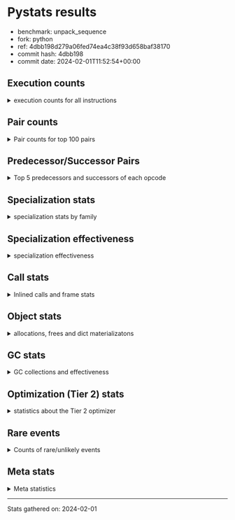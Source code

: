 
# Pystats results

- benchmark: unpack_sequence
- fork: python
- ref: 4dbb198d279a06fed74ea4c38f93d658baf38170
- commit hash: 4dbb198
- commit date: 2024-02-01T11:52:54+00:00

## Execution counts

<details>
<summary> execution counts for all instructions </summary>

|Name | Count | Self | Cumulative | Miss ratio | 
|---|---:|---:|---:|---:|
| STORE_FAST_STORE_FAST | 1,279,628,400 | 71.4% | 71.4% |  |
| LOAD_FAST | 255,271,600 | 14.2% | 85.7% |  |
| UNPACK_SEQUENCE_LIST | 130,680,000 | 7.3% | 93.0% | 0.9% |
| UNPACK_SEQUENCE_TUPLE | 125,291,400 | 7.0% | 100.0% | 1.3% |
| ENTER_EXECUTOR | 655,040 | 0.0% | 100.0% |  |
| UNPACK_SEQUENCE | 16,000 | 0.0% | 100.0% |  |
| STORE_FAST | 1,120 | 0.0% | 100.0% |  |
| EXTENDED_ARG | 980 | 0.0% | 100.0% |  |
| CALL | 860 | 0.0% | 100.0% |  |
| FOR_ITER_RANGE | 620 | 0.0% | 100.0% |  |
| LOAD_GLOBAL_MODULE | 580 | 0.0% | 100.0% |  |
| PUSH_NULL | 560 | 0.0% | 100.0% |  |
| RETURN_VALUE | 480 | 0.0% | 100.0% |  |
| LOAD_GLOBAL | 480 | 0.0% | 100.0% |  |
| LOAD_GLOBAL_BUILTIN | 380 | 0.0% | 100.0% |  |
| RESUME_CHECK | 380 | 0.0% | 100.0% |  |
| JUMP_BACKWARD | 340 | 0.0% | 100.0% |  |
| LOAD_ATTR_MODULE | 340 | 0.0% | 100.0% |  |
| CALL_BUILTIN_CLASS | 320 | 0.0% | 100.0% |  |
| LOAD_DEREF | 240 | 0.0% | 100.0% |  |
| LOAD_FAST_LOAD_FAST | 240 | 0.0% | 100.0% |  |
| CALL_PY_EXACT_ARGS | 240 | 0.0% | 100.0% |  |
| GET_ITER | 160 | 0.0% | 100.0% |  |
| CALL_FUNCTION_EX | 160 | 0.0% | 100.0% |  |
| LOAD_CONST | 160 | 0.0% | 100.0% |  |
| BINARY_OP_SUBTRACT_FLOAT | 140 | 0.0% | 100.0% |  |
| LOAD_ATTR | 120 | 0.0% | 100.0% |  |
| RESUME | 100 | 0.0% | 100.0% |  |
| NOP | 80 | 0.0% | 100.0% |  |
| POP_TOP | 80 | 0.0% | 100.0% |  |
| BINARY_OP | 80 | 0.0% | 100.0% |  |
| BUILD_LIST | 80 | 0.0% | 100.0% |  |
| CALL_INTRINSIC_1 | 80 | 0.0% | 100.0% |  |
| COPY_FREE_VARS | 80 | 0.0% | 100.0% |  |
| LIST_EXTEND | 80 | 0.0% | 100.0% |  |
| BINARY_OP_ADD_FLOAT | 60 | 0.0% | 100.0% |  |
| CALL_TUPLE_1 | 60 | 0.0% | 100.0% |  |
| FOR_ITER | 40 | 0.0% | 100.0% |  |


</details>

## Pair counts

<details>
<summary> Pair counts for top 100 pairs </summary>

|Pair | Count | Self | Cumulative | 
|---|---:|---:|---:|
| STORE_FAST_STORE_FAST STORE_FAST_STORE_FAST | 1,023,702,720 | 57.1% | 57.1% |
| STORE_FAST_STORE_FAST LOAD_FAST | 255,270,320 | 14.2% | 71.4% |
| UNPACK_SEQUENCE_LIST STORE_FAST_STORE_FAST | 130,657,140 | 7.3% | 78.7% |
| LOAD_FAST UNPACK_SEQUENCE_LIST | 130,319,460 | 7.3% | 86.0% |
| UNPACK_SEQUENCE_TUPLE STORE_FAST_STORE_FAST | 125,260,540 | 7.0% | 92.9% |
| LOAD_FAST UNPACK_SEQUENCE_TUPLE | 124,935,340 | 7.0% | 99.9% |
| STORE_FAST_STORE_FAST ENTER_EXECUTOR | 655,020 | 0.0% | 100.0% |
| ENTER_EXECUTOR UNPACK_SEQUENCE_LIST | 329,680 | 0.0% | 100.0% |
| ENTER_EXECUTOR UNPACK_SEQUENCE_TUPLE | 325,200 | 0.0% | 100.0% |
| UNPACK_SEQUENCE_TUPLE UNPACK_SEQUENCE_LIST | 30,860 | 0.0% | 100.0% |
| UNPACK_SEQUENCE_LIST UNPACK_SEQUENCE_TUPLE | 22,860 | 0.0% | 100.0% |
| LOAD_FAST UNPACK_SEQUENCE | 16,000 | 0.0% | 100.0% |
| UNPACK_SEQUENCE STORE_FAST_STORE_FAST | 8,000 | 0.0% | 100.0% |
| UNPACK_SEQUENCE UNPACK_SEQUENCE_TUPLE | 8,000 | 0.0% | 100.0% |
| STORE_FAST LOAD_FAST | 640 | 0.0% | 100.0% |
| EXTENDED_ARG FOR_ITER_RANGE | 600 | 0.0% | 100.0% |
| FOR_ITER_RANGE STORE_FAST | 460 | 0.0% | 100.0% |
| PUSH_NULL CALL | 400 | 0.0% | 100.0% |
| EXTENDED_ARG JUMP_BACKWARD | 340 | 0.0% | 100.0% |
| STORE_FAST_STORE_FAST EXTENDED_ARG | 340 | 0.0% | 100.0% |
| LOAD_ATTR_MODULE PUSH_NULL | 340 | 0.0% | 100.0% |
| JUMP_BACKWARD EXTENDED_ARG | 320 | 0.0% | 100.0% |
| LOAD_GLOBAL_MODULE LOAD_ATTR_MODULE | 280 | 0.0% | 100.0% |
| RETURN_VALUE RETURN_VALUE | 240 | 0.0% | 100.0% |
| STORE_FAST LOAD_GLOBAL_MODULE | 240 | 0.0% | 100.0% |
| CALL_PY_EXACT_ARGS RESUME_CHECK | 240 | 0.0% | 100.0% |
| CALL STORE_FAST | 220 | 0.0% | 100.0% |
| CALL_BUILTIN_CLASS STORE_FAST | 200 | 0.0% | 100.0% |
| RESUME_CHECK LOAD_GLOBAL_BUILTIN | 200 | 0.0% | 100.0% |
| GET_ITER EXTENDED_ARG | 160 | 0.0% | 100.0% |
| PUSH_NULL LOAD_FAST | 160 | 0.0% | 100.0% |
| RETURN_VALUE STORE_FAST | 160 | 0.0% | 100.0% |
| CALL LOAD_FAST | 160 | 0.0% | 100.0% |
| ENTER_EXECUTOR EXTENDED_ARG | 160 | 0.0% | 100.0% |
| LOAD_DEREF PUSH_NULL | 160 | 0.0% | 100.0% |
| LOAD_FAST GET_ITER | 160 | 0.0% | 100.0% |
| STORE_FAST LOAD_GLOBAL | 160 | 0.0% | 100.0% |
| CALL CALL | 140 | 0.0% | 100.0% |
| LOAD_GLOBAL LOAD_GLOBAL_MODULE | 140 | 0.0% | 100.0% |
| BINARY_OP_SUBTRACT_FLOAT RETURN_VALUE | 140 | 0.0% | 100.0% |
| LOAD_GLOBAL_BUILTIN LOAD_FAST | 140 | 0.0% | 100.0% |
| LOAD_FAST CALL | 120 | 0.0% | 100.0% |
| LOAD_FAST BINARY_OP_SUBTRACT_FLOAT | 120 | 0.0% | 100.0% |
| LOAD_FAST CALL_BUILTIN_CLASS | 120 | 0.0% | 100.0% |
| FOR_ITER_RANGE LOAD_GLOBAL_MODULE | 120 | 0.0% | 100.0% |
| LOAD_GLOBAL_BUILTIN LOAD_CONST | 120 | 0.0% | 100.0% |
| LOAD_GLOBAL_MODULE LOAD_FAST | 120 | 0.0% | 100.0% |
| LOAD_GLOBAL_MODULE LOAD_FAST_LOAD_FAST | 120 | 0.0% | 100.0% |
| LOAD_GLOBAL LOAD_GLOBAL_BUILTIN | 100 | 0.0% | 100.0% |
| NOP LOAD_DEREF | 80 | 0.0% | 100.0% |
| POP_TOP NOP | 80 | 0.0% | 100.0% |
| BUILD_LIST LOAD_DEREF | 80 | 0.0% | 100.0% |
| CALL POP_TOP | 80 | 0.0% | 100.0% |
| CALL CALL_BUILTIN_CLASS | 80 | 0.0% | 100.0% |
| CALL CALL_PY_EXACT_ARGS | 80 | 0.0% | 100.0% |
| CALL_FUNCTION_EX COPY_FREE_VARS | 80 | 0.0% | 100.0% |
| CALL_INTRINSIC_1 CALL_FUNCTION_EX | 80 | 0.0% | 100.0% |
| LIST_EXTEND CALL_INTRINSIC_1 | 80 | 0.0% | 100.0% |
| LOAD_CONST CALL | 80 | 0.0% | 100.0% |
| LOAD_CONST CALL_BUILTIN_CLASS | 80 | 0.0% | 100.0% |
| LOAD_DEREF LIST_EXTEND | 80 | 0.0% | 100.0% |
| LOAD_FAST BUILD_LIST | 80 | 0.0% | 100.0% |
| LOAD_FAST CALL_FUNCTION_EX | 80 | 0.0% | 100.0% |
| LOAD_FAST CALL_PY_EXACT_ARGS | 80 | 0.0% | 100.0% |
| LOAD_FAST_LOAD_FAST CALL | 80 | 0.0% | 100.0% |
| LOAD_FAST_LOAD_FAST CALL_PY_EXACT_ARGS | 80 | 0.0% | 100.0% |
| STORE_FAST LOAD_FAST_LOAD_FAST | 80 | 0.0% | 100.0% |
| RESUME LOAD_GLOBAL | 80 | 0.0% | 100.0% |
| LOAD_GLOBAL_BUILTIN LOAD_GLOBAL_BUILTIN | 80 | 0.0% | 100.0% |
| RESUME_CHECK LOAD_GLOBAL | 80 | 0.0% | 100.0% |
| CALL RESUME | 60 | 0.0% | 100.0% |
| CALL_FUNCTION_EX RESUME_CHECK | 60 | 0.0% | 100.0% |
| COPY_FREE_VARS RESUME_CHECK | 60 | 0.0% | 100.0% |
| LOAD_ATTR PUSH_NULL | 60 | 0.0% | 100.0% |
| LOAD_ATTR LOAD_ATTR_MODULE | 60 | 0.0% | 100.0% |
| LOAD_GLOBAL LOAD_ATTR | 60 | 0.0% | 100.0% |
| LOAD_GLOBAL LOAD_FAST | 60 | 0.0% | 100.0% |
| BINARY_OP_ADD_FLOAT RETURN_VALUE | 60 | 0.0% | 100.0% |
| CALL_TUPLE_1 STORE_FAST | 60 | 0.0% | 100.0% |
| LOAD_GLOBAL_MODULE LOAD_ATTR | 60 | 0.0% | 100.0% |
| RESUME_CHECK LOAD_DEREF | 60 | 0.0% | 100.0% |
| RETURN_VALUE LOAD_GLOBAL | 40 | 0.0% | 100.0% |
| RETURN_VALUE LOAD_GLOBAL_MODULE | 40 | 0.0% | 100.0% |
| BINARY_OP RETURN_VALUE | 40 | 0.0% | 100.0% |
| EXTENDED_ARG FOR_ITER | 40 | 0.0% | 100.0% |
| LOAD_FAST BINARY_OP | 40 | 0.0% | 100.0% |
| LOAD_FAST_LOAD_FAST BINARY_OP | 40 | 0.0% | 100.0% |
| LOAD_FAST_LOAD_FAST BINARY_OP_ADD_FLOAT | 40 | 0.0% | 100.0% |
| LOAD_GLOBAL LOAD_CONST | 40 | 0.0% | 100.0% |
| LOAD_GLOBAL LOAD_FAST_LOAD_FAST | 40 | 0.0% | 100.0% |
| LOAD_GLOBAL LOAD_GLOBAL | 40 | 0.0% | 100.0% |
| CALL_BUILTIN_CLASS CALL | 40 | 0.0% | 100.0% |
| CALL_BUILTIN_CLASS CALL_BUILTIN_CLASS | 40 | 0.0% | 100.0% |
| CALL_BUILTIN_CLASS CALL_TUPLE_1 | 40 | 0.0% | 100.0% |
| FOR_ITER_RANGE LOAD_GLOBAL | 40 | 0.0% | 100.0% |
| LOAD_GLOBAL_BUILTIN LOAD_GLOBAL | 40 | 0.0% | 100.0% |
| RESUME_CHECK LOAD_GLOBAL_MODULE | 40 | 0.0% | 100.0% |
| BINARY_OP BINARY_OP_ADD_FLOAT | 20 | 0.0% | 100.0% |
| BINARY_OP BINARY_OP_SUBTRACT_FLOAT | 20 | 0.0% | 100.0% |
| CALL CALL_TUPLE_1 | 20 | 0.0% | 100.0% |


</details>

## Predecessor/Successor Pairs

<details>
<summary> Top 5 predecessors and successors of each opcode </summary>

### GET_ITER

<details>
<summary> Successors and predecessors for GET_ITER </summary>

|Predecessors | Count | Percentage | 
|---|---:|---:|
| LOAD_FAST | 160 | 100.0% |

|Successors | Count | Percentage | 
|---|---:|---:|
| EXTENDED_ARG | 160 | 100.0% |


</details>

### NOP

<details>
<summary> Successors and predecessors for NOP </summary>

|Predecessors | Count | Percentage | 
|---|---:|---:|
| POP_TOP | 80 | 100.0% |

|Successors | Count | Percentage | 
|---|---:|---:|
| LOAD_DEREF | 80 | 100.0% |


</details>

### POP_TOP

<details>
<summary> Successors and predecessors for POP_TOP </summary>

|Predecessors | Count | Percentage | 
|---|---:|---:|
| CALL | 80 | 100.0% |

|Successors | Count | Percentage | 
|---|---:|---:|
| NOP | 80 | 100.0% |


</details>

### PUSH_NULL

<details>
<summary> Successors and predecessors for PUSH_NULL </summary>

|Predecessors | Count | Percentage | 
|---|---:|---:|
| LOAD_ATTR_MODULE | 340 | 60.7% |
| LOAD_DEREF | 160 | 28.6% |
| LOAD_ATTR | 60 | 10.7% |

|Successors | Count | Percentage | 
|---|---:|---:|
| CALL | 400 | 71.4% |
| LOAD_FAST | 160 | 28.6% |


</details>

### RETURN_VALUE

<details>
<summary> Successors and predecessors for RETURN_VALUE </summary>

|Predecessors | Count | Percentage | 
|---|---:|---:|
| RETURN_VALUE | 240 | 50.0% |
| BINARY_OP_SUBTRACT_FLOAT | 140 | 29.2% |
| BINARY_OP_ADD_FLOAT | 60 | 12.5% |
| BINARY_OP | 40 | 8.3% |

|Successors | Count | Percentage | 
|---|---:|---:|
| RETURN_VALUE | 240 | 50.0% |
| STORE_FAST | 160 | 33.3% |
| LOAD_GLOBAL | 40 | 8.3% |
| LOAD_GLOBAL_MODULE | 40 | 8.3% |


</details>

### BINARY_OP

<details>
<summary> Successors and predecessors for BINARY_OP </summary>

|Predecessors | Count | Percentage | 
|---|---:|---:|
| LOAD_FAST | 40 | 50.0% |
| LOAD_FAST_LOAD_FAST | 40 | 50.0% |

|Successors | Count | Percentage | 
|---|---:|---:|
| RETURN_VALUE | 40 | 50.0% |
| BINARY_OP_ADD_FLOAT | 20 | 25.0% |
| BINARY_OP_SUBTRACT_FLOAT | 20 | 25.0% |


</details>

### BUILD_LIST

<details>
<summary> Successors and predecessors for BUILD_LIST </summary>

|Predecessors | Count | Percentage | 
|---|---:|---:|
| LOAD_FAST | 80 | 100.0% |

|Successors | Count | Percentage | 
|---|---:|---:|
| LOAD_DEREF | 80 | 100.0% |


</details>

### CALL

<details>
<summary> Successors and predecessors for CALL </summary>

|Predecessors | Count | Percentage | 
|---|---:|---:|
| PUSH_NULL | 400 | 46.5% |
| CALL | 140 | 16.3% |
| LOAD_FAST | 120 | 14.0% |
| LOAD_CONST | 80 | 9.3% |
| LOAD_FAST_LOAD_FAST | 80 | 9.3% |

|Successors | Count | Percentage | 
|---|---:|---:|
| STORE_FAST | 220 | 25.6% |
| LOAD_FAST | 160 | 18.6% |
| CALL | 140 | 16.3% |
| POP_TOP | 80 | 9.3% |
| CALL_BUILTIN_CLASS | 80 | 9.3% |


</details>

### CALL_FUNCTION_EX

<details>
<summary> Successors and predecessors for CALL_FUNCTION_EX </summary>

|Predecessors | Count | Percentage | 
|---|---:|---:|
| CALL_INTRINSIC_1 | 80 | 50.0% |
| LOAD_FAST | 80 | 50.0% |

|Successors | Count | Percentage | 
|---|---:|---:|
| COPY_FREE_VARS | 80 | 50.0% |
| RESUME_CHECK | 60 | 37.5% |
| RESUME | 20 | 12.5% |


</details>

### CALL_INTRINSIC_1

<details>
<summary> Successors and predecessors for CALL_INTRINSIC_1 </summary>

|Predecessors | Count | Percentage | 
|---|---:|---:|
| LIST_EXTEND | 80 | 100.0% |

|Successors | Count | Percentage | 
|---|---:|---:|
| CALL_FUNCTION_EX | 80 | 100.0% |


</details>

### COPY_FREE_VARS

<details>
<summary> Successors and predecessors for COPY_FREE_VARS </summary>

|Predecessors | Count | Percentage | 
|---|---:|---:|
| CALL_FUNCTION_EX | 80 | 100.0% |

|Successors | Count | Percentage | 
|---|---:|---:|
| RESUME_CHECK | 60 | 75.0% |
| RESUME | 20 | 25.0% |


</details>

### ENTER_EXECUTOR

<details>
<summary> Successors and predecessors for ENTER_EXECUTOR </summary>

|Predecessors | Count | Percentage | 
|---|---:|---:|
| STORE_FAST_STORE_FAST | 655,020 | 100.0% |
| JUMP_BACKWARD | 20 | 0.0% |

|Successors | Count | Percentage | 
|---|---:|---:|
| UNPACK_SEQUENCE_LIST | 329,680 | 50.3% |
| UNPACK_SEQUENCE_TUPLE | 325,200 | 49.6% |
| EXTENDED_ARG | 160 | 0.0% |


</details>

### EXTENDED_ARG

<details>
<summary> Successors and predecessors for EXTENDED_ARG </summary>

|Predecessors | Count | Percentage | 
|---|---:|---:|
| STORE_FAST_STORE_FAST | 340 | 34.7% |
| JUMP_BACKWARD | 320 | 32.7% |
| GET_ITER | 160 | 16.3% |
| ENTER_EXECUTOR | 160 | 16.3% |

|Successors | Count | Percentage | 
|---|---:|---:|
| FOR_ITER_RANGE | 600 | 61.2% |
| JUMP_BACKWARD | 340 | 34.7% |
| FOR_ITER | 40 | 4.1% |


</details>

### FOR_ITER

<details>
<summary> Successors and predecessors for FOR_ITER </summary>

|Predecessors | Count | Percentage | 
|---|---:|---:|
| EXTENDED_ARG | 40 | 100.0% |

|Successors | Count | Percentage | 
|---|---:|---:|
| STORE_FAST | 20 | 50.0% |
| FOR_ITER_RANGE | 20 | 50.0% |


</details>

### JUMP_BACKWARD

<details>
<summary> Successors and predecessors for JUMP_BACKWARD </summary>

|Predecessors | Count | Percentage | 
|---|---:|---:|
| EXTENDED_ARG | 340 | 100.0% |

|Successors | Count | Percentage | 
|---|---:|---:|
| EXTENDED_ARG | 320 | 94.1% |
| ENTER_EXECUTOR | 20 | 5.9% |


</details>

### LIST_EXTEND

<details>
<summary> Successors and predecessors for LIST_EXTEND </summary>

|Predecessors | Count | Percentage | 
|---|---:|---:|
| LOAD_DEREF | 80 | 100.0% |

|Successors | Count | Percentage | 
|---|---:|---:|
| CALL_INTRINSIC_1 | 80 | 100.0% |


</details>

### LOAD_ATTR

<details>
<summary> Successors and predecessors for LOAD_ATTR </summary>

|Predecessors | Count | Percentage | 
|---|---:|---:|
| LOAD_GLOBAL | 60 | 50.0% |
| LOAD_GLOBAL_MODULE | 60 | 50.0% |

|Successors | Count | Percentage | 
|---|---:|---:|
| PUSH_NULL | 60 | 50.0% |
| LOAD_ATTR_MODULE | 60 | 50.0% |


</details>

### LOAD_CONST

<details>
<summary> Successors and predecessors for LOAD_CONST </summary>

|Predecessors | Count | Percentage | 
|---|---:|---:|
| LOAD_GLOBAL_BUILTIN | 120 | 75.0% |
| LOAD_GLOBAL | 40 | 25.0% |

|Successors | Count | Percentage | 
|---|---:|---:|
| CALL | 80 | 50.0% |
| CALL_BUILTIN_CLASS | 80 | 50.0% |


</details>

### LOAD_DEREF

<details>
<summary> Successors and predecessors for LOAD_DEREF </summary>

|Predecessors | Count | Percentage | 
|---|---:|---:|
| NOP | 80 | 33.3% |
| BUILD_LIST | 80 | 33.3% |
| RESUME_CHECK | 60 | 25.0% |
| RESUME | 20 | 8.3% |

|Successors | Count | Percentage | 
|---|---:|---:|
| PUSH_NULL | 160 | 66.7% |
| LIST_EXTEND | 80 | 33.3% |


</details>

### LOAD_FAST

<details>
<summary> Successors and predecessors for LOAD_FAST </summary>

|Predecessors | Count | Percentage | 
|---|---:|---:|
| STORE_FAST_STORE_FAST | 255,270,320 | 100.0% |
| STORE_FAST | 640 | 0.0% |
| PUSH_NULL | 160 | 0.0% |
| CALL | 160 | 0.0% |
| LOAD_GLOBAL_BUILTIN | 140 | 0.0% |

|Successors | Count | Percentage | 
|---|---:|---:|
| UNPACK_SEQUENCE_LIST | 130,319,460 | 51.1% |
| UNPACK_SEQUENCE_TUPLE | 124,935,340 | 48.9% |
| UNPACK_SEQUENCE | 16,000 | 0.0% |
| GET_ITER | 160 | 0.0% |
| CALL | 120 | 0.0% |


</details>

### LOAD_FAST_LOAD_FAST

<details>
<summary> Successors and predecessors for LOAD_FAST_LOAD_FAST </summary>

|Predecessors | Count | Percentage | 
|---|---:|---:|
| LOAD_GLOBAL_MODULE | 120 | 50.0% |
| STORE_FAST | 80 | 33.3% |
| LOAD_GLOBAL | 40 | 16.7% |

|Successors | Count | Percentage | 
|---|---:|---:|
| CALL | 80 | 33.3% |
| CALL_PY_EXACT_ARGS | 80 | 33.3% |
| BINARY_OP | 40 | 16.7% |
| BINARY_OP_ADD_FLOAT | 40 | 16.7% |


</details>

### LOAD_GLOBAL

<details>
<summary> Successors and predecessors for LOAD_GLOBAL </summary>

|Predecessors | Count | Percentage | 
|---|---:|---:|
| STORE_FAST | 160 | 33.3% |
| RESUME | 80 | 16.7% |
| RESUME_CHECK | 80 | 16.7% |
| RETURN_VALUE | 40 | 8.3% |
| LOAD_GLOBAL | 40 | 8.3% |

|Successors | Count | Percentage | 
|---|---:|---:|
| LOAD_GLOBAL_MODULE | 140 | 29.2% |
| LOAD_GLOBAL_BUILTIN | 100 | 20.8% |
| LOAD_ATTR | 60 | 12.5% |
| LOAD_FAST | 60 | 12.5% |
| LOAD_CONST | 40 | 8.3% |


</details>

### STORE_FAST

<details>
<summary> Successors and predecessors for STORE_FAST </summary>

|Predecessors | Count | Percentage | 
|---|---:|---:|
| FOR_ITER_RANGE | 460 | 41.1% |
| CALL | 220 | 19.6% |
| CALL_BUILTIN_CLASS | 200 | 17.9% |
| RETURN_VALUE | 160 | 14.3% |
| CALL_TUPLE_1 | 60 | 5.4% |

|Successors | Count | Percentage | 
|---|---:|---:|
| LOAD_FAST | 640 | 57.1% |
| LOAD_GLOBAL_MODULE | 240 | 21.4% |
| LOAD_GLOBAL | 160 | 14.3% |
| LOAD_FAST_LOAD_FAST | 80 | 7.1% |


</details>

### STORE_FAST_STORE_FAST

<details>
<summary> Successors and predecessors for STORE_FAST_STORE_FAST </summary>

|Predecessors | Count | Percentage | 
|---|---:|---:|
| STORE_FAST_STORE_FAST | 1,023,702,720 | 80.0% |
| UNPACK_SEQUENCE_LIST | 130,657,140 | 10.2% |
| UNPACK_SEQUENCE_TUPLE | 125,260,540 | 9.8% |
| UNPACK_SEQUENCE | 8,000 | 0.0% |

|Successors | Count | Percentage | 
|---|---:|---:|
| STORE_FAST_STORE_FAST | 1,023,702,720 | 80.0% |
| LOAD_FAST | 255,270,320 | 19.9% |
| ENTER_EXECUTOR | 655,020 | 0.1% |
| EXTENDED_ARG | 340 | 0.0% |


</details>

### UNPACK_SEQUENCE

<details>
<summary> Successors and predecessors for UNPACK_SEQUENCE </summary>

|Predecessors | Count | Percentage | 
|---|---:|---:|
| LOAD_FAST | 16,000 | 100.0% |

|Successors | Count | Percentage | 
|---|---:|---:|
| STORE_FAST_STORE_FAST | 8,000 | 50.0% |
| UNPACK_SEQUENCE_TUPLE | 8,000 | 50.0% |


</details>

### RESUME

<details>
<summary> Successors and predecessors for RESUME </summary>

|Predecessors | Count | Percentage | 
|---|---:|---:|
| CALL | 60 | 60.0% |
| CALL_FUNCTION_EX | 20 | 20.0% |
| COPY_FREE_VARS | 20 | 20.0% |

|Successors | Count | Percentage | 
|---|---:|---:|
| LOAD_GLOBAL | 80 | 80.0% |
| LOAD_DEREF | 20 | 20.0% |


</details>

### BINARY_OP_ADD_FLOAT

<details>
<summary> Successors and predecessors for BINARY_OP_ADD_FLOAT </summary>

|Predecessors | Count | Percentage | 
|---|---:|---:|
| LOAD_FAST_LOAD_FAST | 40 | 66.7% |
| BINARY_OP | 20 | 33.3% |

|Successors | Count | Percentage | 
|---|---:|---:|
| RETURN_VALUE | 60 | 100.0% |


</details>

### BINARY_OP_SUBTRACT_FLOAT

<details>
<summary> Successors and predecessors for BINARY_OP_SUBTRACT_FLOAT </summary>

|Predecessors | Count | Percentage | 
|---|---:|---:|
| LOAD_FAST | 120 | 85.7% |
| BINARY_OP | 20 | 14.3% |

|Successors | Count | Percentage | 
|---|---:|---:|
| RETURN_VALUE | 140 | 100.0% |


</details>

### CALL_BUILTIN_CLASS

<details>
<summary> Successors and predecessors for CALL_BUILTIN_CLASS </summary>

|Predecessors | Count | Percentage | 
|---|---:|---:|
| LOAD_FAST | 120 | 37.5% |
| CALL | 80 | 25.0% |
| LOAD_CONST | 80 | 25.0% |
| CALL_BUILTIN_CLASS | 40 | 12.5% |

|Successors | Count | Percentage | 
|---|---:|---:|
| STORE_FAST | 200 | 62.5% |
| CALL | 40 | 12.5% |
| CALL_BUILTIN_CLASS | 40 | 12.5% |
| CALL_TUPLE_1 | 40 | 12.5% |


</details>

### CALL_PY_EXACT_ARGS

<details>
<summary> Successors and predecessors for CALL_PY_EXACT_ARGS </summary>

|Predecessors | Count | Percentage | 
|---|---:|---:|
| CALL | 80 | 33.3% |
| LOAD_FAST | 80 | 33.3% |
| LOAD_FAST_LOAD_FAST | 80 | 33.3% |

|Successors | Count | Percentage | 
|---|---:|---:|
| RESUME_CHECK | 240 | 100.0% |


</details>

### CALL_TUPLE_1

<details>
<summary> Successors and predecessors for CALL_TUPLE_1 </summary>

|Predecessors | Count | Percentage | 
|---|---:|---:|
| CALL_BUILTIN_CLASS | 40 | 66.7% |
| CALL | 20 | 33.3% |

|Successors | Count | Percentage | 
|---|---:|---:|
| STORE_FAST | 60 | 100.0% |


</details>

### FOR_ITER_RANGE

<details>
<summary> Successors and predecessors for FOR_ITER_RANGE </summary>

|Predecessors | Count | Percentage | 
|---|---:|---:|
| EXTENDED_ARG | 600 | 96.8% |
| FOR_ITER | 20 | 3.2% |

|Successors | Count | Percentage | 
|---|---:|---:|
| STORE_FAST | 460 | 74.2% |
| LOAD_GLOBAL_MODULE | 120 | 19.4% |
| LOAD_GLOBAL | 40 | 6.5% |


</details>

### LOAD_ATTR_MODULE

<details>
<summary> Successors and predecessors for LOAD_ATTR_MODULE </summary>

|Predecessors | Count | Percentage | 
|---|---:|---:|
| LOAD_GLOBAL_MODULE | 280 | 82.4% |
| LOAD_ATTR | 60 | 17.6% |

|Successors | Count | Percentage | 
|---|---:|---:|
| PUSH_NULL | 340 | 100.0% |


</details>

### LOAD_GLOBAL_BUILTIN

<details>
<summary> Successors and predecessors for LOAD_GLOBAL_BUILTIN </summary>

|Predecessors | Count | Percentage | 
|---|---:|---:|
| RESUME_CHECK | 200 | 52.6% |
| LOAD_GLOBAL | 100 | 26.3% |
| LOAD_GLOBAL_BUILTIN | 80 | 21.1% |

|Successors | Count | Percentage | 
|---|---:|---:|
| LOAD_FAST | 140 | 36.8% |
| LOAD_CONST | 120 | 31.6% |
| LOAD_GLOBAL_BUILTIN | 80 | 21.1% |
| LOAD_GLOBAL | 40 | 10.5% |


</details>

### LOAD_GLOBAL_MODULE

<details>
<summary> Successors and predecessors for LOAD_GLOBAL_MODULE </summary>

|Predecessors | Count | Percentage | 
|---|---:|---:|
| STORE_FAST | 240 | 41.4% |
| LOAD_GLOBAL | 140 | 24.1% |
| FOR_ITER_RANGE | 120 | 20.7% |
| RETURN_VALUE | 40 | 6.9% |
| RESUME_CHECK | 40 | 6.9% |

|Successors | Count | Percentage | 
|---|---:|---:|
| LOAD_ATTR_MODULE | 280 | 48.3% |
| LOAD_FAST | 120 | 20.7% |
| LOAD_FAST_LOAD_FAST | 120 | 20.7% |
| LOAD_ATTR | 60 | 10.3% |


</details>

### RESUME_CHECK

<details>
<summary> Successors and predecessors for RESUME_CHECK </summary>

|Predecessors | Count | Percentage | 
|---|---:|---:|
| CALL_PY_EXACT_ARGS | 240 | 63.2% |
| CALL_FUNCTION_EX | 60 | 15.8% |
| COPY_FREE_VARS | 60 | 15.8% |
| CALL | 20 | 5.3% |

|Successors | Count | Percentage | 
|---|---:|---:|
| LOAD_GLOBAL_BUILTIN | 200 | 52.6% |
| LOAD_GLOBAL | 80 | 21.1% |
| LOAD_DEREF | 60 | 15.8% |
| LOAD_GLOBAL_MODULE | 40 | 10.5% |


</details>

### UNPACK_SEQUENCE_LIST

<details>
<summary> Successors and predecessors for UNPACK_SEQUENCE_LIST </summary>

|Predecessors | Count | Percentage | 
|---|---:|---:|
| LOAD_FAST | 130,319,460 | 99.7% |
| ENTER_EXECUTOR | 329,680 | 0.3% |
| UNPACK_SEQUENCE_TUPLE | 30,860 | 0.0% |

|Successors | Count | Percentage | 
|---|---:|---:|
| STORE_FAST_STORE_FAST | 130,657,140 | 100.0% |
| UNPACK_SEQUENCE_TUPLE | 22,860 | 0.0% |


</details>

### UNPACK_SEQUENCE_TUPLE

<details>
<summary> Successors and predecessors for UNPACK_SEQUENCE_TUPLE </summary>

|Predecessors | Count | Percentage | 
|---|---:|---:|
| LOAD_FAST | 124,935,340 | 99.7% |
| ENTER_EXECUTOR | 325,200 | 0.3% |
| UNPACK_SEQUENCE_LIST | 22,860 | 0.0% |
| UNPACK_SEQUENCE | 8,000 | 0.0% |

|Successors | Count | Percentage | 
|---|---:|---:|
| STORE_FAST_STORE_FAST | 125,260,540 | 100.0% |
| UNPACK_SEQUENCE_LIST | 30,860 | 0.0% |


</details>


</details>

## Specialization stats

<details>
<summary> specialization stats by family </summary>

### BINARY_OP

<details>
<summary> specialization stats for BINARY_OP family </summary>

|Kind | Count | Ratio | 
|---|---:|---:|
|     deferred | 40 | 14.3% |
|          hit | 200 | 71.4% |

| | Count | Ratio | 
|---|---:|---:|
| Success | 40 | 100.0% |
| Failure | 0 | 0.0% |


</details>

### CALL

<details>
<summary> specialization stats for CALL family </summary>

|Kind | Count | Ratio | 
|---|---:|---:|
|     deferred | 580 | 39.2% |
|          hit | 620 | 41.9% |

| | Count | Ratio | 
|---|---:|---:|
| Success | 180 | 64.3% |
| Failure | 100 | 35.7% |

|Failure kind | Count | Ratio | 
|---|---:|---:|
| cfunc noargs | 100 | 100.0% |


</details>

### FOR_ITER

<details>
<summary> specialization stats for FOR_ITER family </summary>

|Kind | Count | Ratio | 
|---|---:|---:|
|     deferred | 20 | 3.0% |
|          hit | 620 | 93.9% |

| | Count | Ratio | 
|---|---:|---:|
| Success | 20 | 100.0% |
| Failure | 0 | 0.0% |


</details>

### LOAD_ATTR

<details>
<summary> specialization stats for LOAD_ATTR family </summary>

|Kind | Count | Ratio | 
|---|---:|---:|
|     deferred | 60 | 13.0% |
|          hit | 340 | 73.9% |

| | Count | Ratio | 
|---|---:|---:|
| Success | 60 | 100.0% |
| Failure | 0 | 0.0% |


</details>

### LOAD_GLOBAL

<details>
<summary> specialization stats for LOAD_GLOBAL family </summary>

|Kind | Count | Ratio | 
|---|---:|---:|
|     deferred | 240 | 16.7% |
|          hit | 960 | 66.7% |

| | Count | Ratio | 
|---|---:|---:|
| Success | 240 | 100.0% |
| Failure | 0 | 0.0% |


</details>

### UNPACK_SEQUENCE

<details>
<summary> specialization stats for UNPACK_SEQUENCE family </summary>

|Kind | Count | Ratio | 
|---|---:|---:|
|     deferred | 2,802,580 | 1.1% |
|          hit | 253,123,100 | 98.9% |
|         miss | 2,848,300 | 1.1% |

| | Count | Ratio | 
|---|---:|---:|
| Success | 61,720 | 100.0% |
| Failure | 0 | 0.0% |


</details>


</details>

## Specialization effectiveness

<details>
<summary> specialization effectiveness </summary>

|Instructions | Count | Ratio | 
|---|---:|---:|
| Basic | 1,535,560,060 | 85.7% |
| Not specialized | 17,580 | 0.0% |
| Specialized hits | 253,126,220 | 14.1% |
| Specialized misses | 2,848,300 | 0.2% |

### Deferred by instruction

<details>
<summary> deferred by instruction </summary>

|Name | Count | Ratio | 
|---|---:|---:|
| UNPACK_SEQUENCE | 2,802,580 | 100.0% |
| CALL | 580 | 0.0% |
| LOAD_GLOBAL | 240 | 0.0% |
| LOAD_ATTR | 60 | 0.0% |
| BINARY_OP | 40 | 0.0% |
| FOR_ITER | 20 | 0.0% |
| BINARY_SLICE | 0 | 0.0% |
| STORE_SLICE | 0 | 0.0% |
| BINARY_SUBSCR | 0 | 0.0% |
| GET_ITER | 0 | 0.0% |


</details>

### Misses by instruction

<details>
<summary> misses by instruction </summary>

|Name | Count | Ratio | 
|---|---:|---:|
| UNPACK_SEQUENCE_TUPLE | 1,635,580 | 57.4% |
| UNPACK_SEQUENCE_LIST | 1,212,720 | 42.6% |
| GET_ITER | 0 | 0.0% |
| NOP | 0 | 0.0% |
| POP_TOP | 0 | 0.0% |
| PUSH_NULL | 0 | 0.0% |
| RETURN_VALUE | 0 | 0.0% |
| BUILD_LIST | 0 | 0.0% |
| CALL_FUNCTION_EX | 0 | 0.0% |
| CALL_INTRINSIC_1 | 0 | 0.0% |


</details>


</details>

## Call stats

<details>
<summary> Inlined calls and frame stats </summary>

| | Count | Ratio | 
|---|---:|---:|
| Calls to PyEval_EvalDefault | 0 | 0.0% |
| Calls to Python functions inlined | 480 | 100.0% |
| Calls via PyEval_EvalFrame (total) | 0 | 0.0% |
| Calls via PyEval_EvalFrame (vector) | 0 | 0.0% |
| Calls via PyEval_EvalFrame (generator) | 0 | 0.0% |
| Calls via PyEval_EvalFrame (legacy) | 0 | 0.0% |
| Calls via PyEval_EvalFrame (function vectorcall) | 0 | 0.0% |
| Calls via PyEval_EvalFrame (build class) | 0 | 0.0% |
| Calls via PyEval_EvalFrame (slot) | 0 | 0.0% |
| Calls via PyEval_EvalFrame (function ex) | 160 | 33.3% |
| Calls via PyEval_EvalFrame (api) | 0 | 0.0% |
| Calls via PyEval_EvalFrame (method) | 0 | 0.0% |
| Frame objects created | 0 | 0.0% |
| Frames pushed | 240 | 50.0% |


</details>

## Object stats

<details>
<summary> allocations, frees and dict materializatons </summary>

| | Count | Ratio | 
|---|---:|---:|
| Allocations from freelist | 600 | 0.0% |
| Frees to freelist | 660 |  |
| Allocations | 3,417,940 | 100.0% |
| Allocations to 512 bytes | 3,417,920 | 100.0% |
| Allocations to 4 kbytes | 20 | 0.0% |
| Allocations over 4 kbytes | 0 | 0.0% |
| Frees | 3,417,780 |  |
| New values | 0 |  |
| Interpreter increfs | 262,802,420 | 98.9% |
| Interpreter decrefs | 266,220,360 | 99.0% |
| Increfs | 2,802,960 | 1.1% |
| Decrefs | 2,803,300 | 1.0% |
| Materialize dict (on request) | 0 |  |
| Materialize dict (new key) | 0 |  |
| Materialize dict (too big) | 0 |  |
| Materialize dict (str subclass) | 0 |  |
| Dematerialize dict | 0 |  |
| Method cache hits | 40 |  |
| Method cache misses | 20 |  |
| Method cache collisions | 20 |  |
| Method cache dunder hits | 0 |  |
| Method cache dunder misses | 0 |  |


</details>

## GC stats

<details>
<summary> GC collections and effectiveness </summary>

|Generation | Collections | Objects collected | Object visits | 
|---:|---:|---:|---:|
| 0 | 0 | 0 | 0 |
| 1 | 0 | 0 | 0 |
| 2 | 0 | 0 | 0 |


</details>

## Optimization (Tier 2) stats

<details>
<summary> statistics about the Tier 2 optimizer </summary>

| | Count | Ratio | 
|---|---:|---:|
| Optimization attempts | 20 |  |
| Traces created | 20 | 100.0% |
| Trace stack overflow | 0 | 0.0% |
| Trace stack underflow | 0 | 0.0% |
| Trace too long | 20 | 100.0% |
| Trace too short | 0 | 0.0% |
| Inner loop found | 0 | 0.0% |
| Recursive call | 0 | 0.0% |
| Low confidence | 0 | 0.0% |
| Traces executed | 655,040 |  |
| Uops executed | 79,859,360 | 121.92 |

### Trace length histogram

<details>
<summary> trace length histogram </summary>

|Range | Count | Ratio | 
|---|---:|---:|
| <= 1 | 0 | 0.0% |
| <= 2 | 0 | 0.0% |
| <= 4 | 0 | 0.0% |
| <= 8 | 0 | 0.0% |
| <= 16 | 0 | 0.0% |
| <= 32 | 0 | 0.0% |
| <= 64 | 0 | 0.0% |
| <= 128 | 0 | 0.0% |
| <= 256 | 0 | 0.0% |
| <= 512 | 20 | 100.0% |


</details>

### Optimized trace length histogram

<details>
<summary> optimized trace length histogram </summary>

|Range | Count | Ratio | 
|---|---:|---:|
| <= 1 | 0 | 0.0% |
| <= 2 | 0 | 0.0% |
| <= 4 | 0 | 0.0% |
| <= 8 | 0 | 0.0% |
| <= 16 | 0 | 0.0% |
| <= 32 | 0 | 0.0% |
| <= 64 | 0 | 0.0% |
| <= 128 | 0 | 0.0% |
| <= 256 | 20 | 100.0% |


</details>

### Trace run length histogram

<details>
<summary> trace run length histogram </summary>

|Range | Count | Ratio | 
|---|---:|---:|
| <= 1 | 0 | 0.0% |
| <= 2 | 0 | 0.0% |
| <= 4 | 160 | 0.0% |
| <= 8 | 327,600 | 50.0% |
| <= 16 | 0 | 0.0% |
| <= 32 | 0 | 0.0% |
| <= 64 | 0 | 0.0% |
| <= 128 | 0 | 0.0% |
| <= 256 | 327,280 | 50.0% |


</details>

### Uop execution stats

<details>
<summary> uop execution stats </summary>

|Name | Count | Self | Cumulative | Miss ratio | 
|---|---:|---:|---:|---:|
| STORE_FAST | 62,838,080 | 78.7% | 78.7% |  |
| LOAD_FAST | 6,873,200 | 8.6% | 87.3% |  |
| UNPACK_SEQUENCE_TUPLE | 6,545,920 | 8.2% | 95.5% | 5.0% |
| _GUARD_NOT_EXHAUSTED_RANGE | 655,040 | 0.8% | 96.3% | 0.0% |
| _SET_IP | 655,040 | 0.8% | 97.1% |  |
| _ITER_CHECK_RANGE | 655,040 | 0.8% | 98.0% |  |
| _ITER_NEXT_RANGE | 654,880 | 0.8% | 98.8% |  |
| _CHECK_VALIDITY | 654,880 | 0.8% | 99.6% |  |
| _EXIT_TRACE | 327,280 | 0.4% | 100.0% | 100.0% |


</details>

### Unsupported opcodes

<details>
<summary> unsupported opcodes </summary>


</details>


</details>

## Rare events

<details>
<summary> Counts of rare/unlikely events </summary>

|Event | Count | 
|---|---:|
| set_class | 0 |
| set_bases | 0 |
| set_eval_frame_func | 0 |
| builtin_dict | 0 |
| func_modification | 0 |


</details>

## Meta stats

<details>
<summary> Meta statistics </summary>

| | Count | 
|---|---:|
| Number of data files | 20 |


</details>

---
Stats gathered on: 2024-02-01
